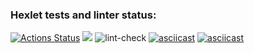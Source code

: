 ### Hexlet tests and linter status:
[![Actions Status](https://github.com/Aintdead86/frontend-project-lvl1/workflows/hexlet-check/badge.svg)](https://github.com/Aintdead86/frontend-project-lvl1/actions)
<a href="https://codeclimate.com/github/codeclimate/codeclimate/maintainability"><img src="https://api.codeclimate.com/v1/badges/a99a88d28ad37a79dbf6/maintainability" /></a>
![lint-check](https://github.com/Aintdead86/frontend-project-lvl1/actions/workflows/lint-check.yml/badge.svg)
[![asciicast](https://asciinema.org/a/FXgSVYeoUhRnAUVKVYOakMV4z.svg)](https://asciinema.org/a/FXgSVYeoUhRnAUVKVYOakMV4z)
[![asciicast](https://asciinema.org/a/1bA0Lm5sjlGdGTPlLuaqY3JW9.svg)](https://asciinema.org/a/1bA0Lm5sjlGdGTPlLuaqY3JW9)
